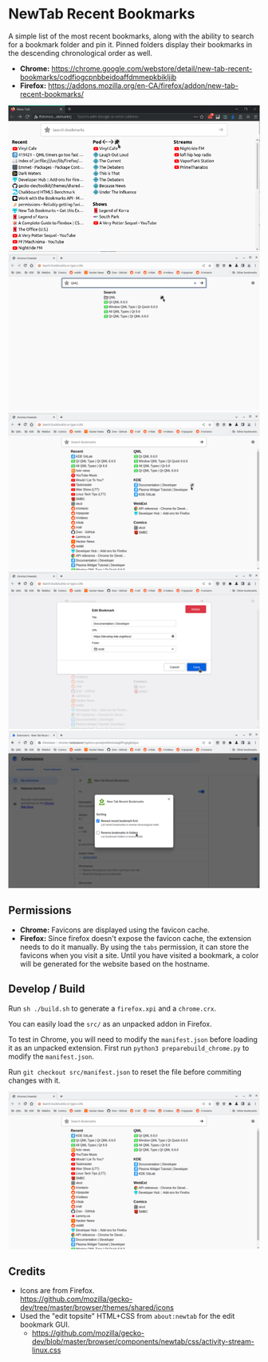 # NewTab Recent Bookmarks

A simple list of the most recent bookmarks, along with the ability to search for a bookmark folder and pin it. Pinned folders display their bookmarks in the descending chronological order as well.

* **Chrome:** https://chrome.google.com/webstore/detail/new-tab-recent-bookmarks/codfiogcpnbbeidoaffdmmepkbikljib
* **Firefox:** https://addons.mozilla.org/en-CA/firefox/addon/new-tab-recent-bookmarks/

![](screenshots/FirefoxWithFavicons.png)
![](screenshots/ChromeSearchBookmarkPinFolder.png)
![](screenshots/ChromeEditBookmarkButton.png)
![](screenshots/ChromeEditBookmarkModal.png)
![](screenshots/ChromeSettings.png)

## Permissions

* **Chrome:** Favicons are displayed using the favicon cache.
* **Firefox:** Since firefox doesn't expose the favicon cache, the extension needs to do it manually. By using the `tabs` permission, it can store the favicons when you visit a site. Until you have visited a bookmark, a color will be generated for the website based on the hostname.


## Develop / Build

Run `sh ./build.sh` to generate a `firefox.xpi` and a `chrome.crx`.

You can easily load the `src/` as an unpacked addon in Firefox.

To test in Chrome, you will need to modify the `manifest.json` before loading it as an unpacked extension. First run `python3 preparebuild_chrome.py` to modify the `manifest.json`.

Run `git checkout src/manifest.json` to reset the file before commiting changes with it.

![](screenshots/ChromeWithFavicons.png)

## Credits

* Icons are from Firefox.  
  https://github.com/mozilla/gecko-dev/tree/master/browser/themes/shared/icons
* Used the "edit topsite" HTML+CSS from `about:newtab` for the edit bookmark GUI.
    * https://github.com/mozilla/gecko-dev/blob/master/browser/components/newtab/css/activity-stream-linux.css
